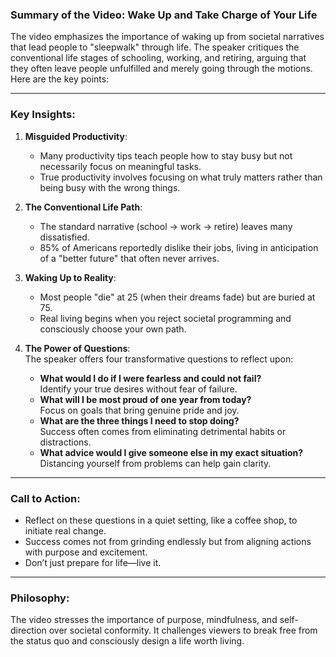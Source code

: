 ### **Summary of the Video: Wake Up and Take Charge of Your Life**

The video emphasizes the importance of waking up from societal narratives that lead people to "sleepwalk" through life. The speaker critiques the conventional life stages of schooling, working, and retiring, arguing that they often leave people unfulfilled and merely going through the motions. Here are the key points:

---

### **Key Insights**:
1. **Misguided Productivity**:  
   - Many productivity tips teach people how to stay busy but not necessarily focus on meaningful tasks.  
   - True productivity involves focusing on what truly matters rather than being busy with the wrong things.  

2. **The Conventional Life Path**:  
   - The standard narrative (school → work → retire) leaves many dissatisfied.  
   - 85% of Americans reportedly dislike their jobs, living in anticipation of a "better future" that often never arrives.  

3. **Waking Up to Reality**:  
   - Most people "die" at 25 (when their dreams fade) but are buried at 75.  
   - Real living begins when you reject societal programming and consciously choose your own path.

4. **The Power of Questions**:  
   The speaker offers four transformative questions to reflect upon:  
   - **What would I do if I were fearless and could not fail?**  
     Identify your true desires without fear of failure.  
   - **What will I be most proud of one year from today?**  
     Focus on goals that bring genuine pride and joy.  
   - **What are the three things I need to stop doing?**  
     Success often comes from eliminating detrimental habits or distractions.  
   - **What advice would I give someone else in my exact situation?**  
     Distancing yourself from problems can help gain clarity.

---

### **Call to Action**:
- Reflect on these questions in a quiet setting, like a coffee shop, to initiate real change.  
- Success comes not from grinding endlessly but from aligning actions with purpose and excitement.  
- Don’t just prepare for life—live it. 

---

### **Philosophy**:
The video stresses the importance of purpose, mindfulness, and self-direction over societal conformity. It challenges viewers to break free from the status quo and consciously design a life worth living.

